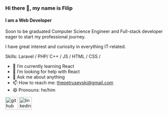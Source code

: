 ### Hi there 👋, my name is Filip
#### I am a Web Developer
Soon to be graduated Computer Science Engineer and Full-stack developer eager to start my professional journey.

I have great interest and curiosity in everything IT-related.

Skills: Laravel / PHP/ C++ / JS / HTML / CSS / 

- 🌱 I’m currently learning React 
- 🤔 I’m looking for help with React 
- 💬 Ask me about anything 
- 📫 How to reach me: thepetrusevski@gmail.com 
- 😄 Pronouns: he/him 


[<img src='https://cdn.jsdelivr.net/npm/simple-icons@3.0.1/icons/github.svg' alt='github' height='40'>](https://github.com/https://github.com/FilipHub)  [<img src='https://cdn.jsdelivr.net/npm/simple-icons@3.0.1/icons/linkedin.svg' alt='linkedin' height='40'>](https://www.linkedin.com/in/https://www.linkedin.com/in/filip-petrushevski-//)  

